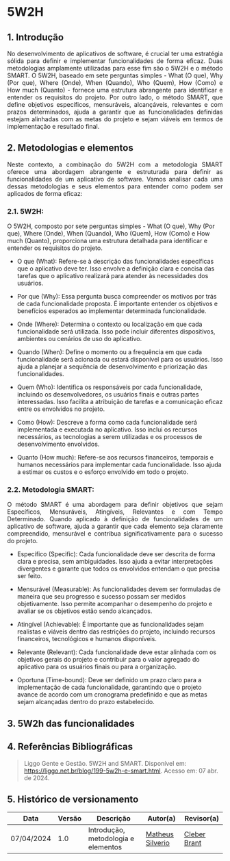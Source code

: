 # 5W2H

## 1. Introdução

<p align="justify">
No desenvolvimento de aplicativos de software, é crucial ter uma estratégia sólida para definir e implementar funcionalidades de forma eficaz. Duas metodologias amplamente utilizadas para esse fim são o 5W2H e o método SMART. O 5W2H, baseado em sete perguntas simples - What (O que), Why (Por que), Where (Onde), When (Quando), Who (Quem), How (Como) e How much (Quanto) - fornece uma estrutura abrangente para identificar e entender os requisitos do projeto. Por outro lado, o método SMART, que define objetivos específicos, mensuráveis, alcançáveis, relevantes e com prazos determinados, ajuda a garantir que as funcionalidades definidas estejam alinhadas com as metas do projeto e sejam viáveis em termos de implementação e resultado final. 
</p>

## 2. Metodologias e elementos

<p align="justify">
Neste contexto, a combinação do 5W2H com a metodologia SMART oferece uma abordagem abrangente e estruturada para definir as funcionalidades de um aplicativo de software. Vamos analisar cada uma dessas metodologias e seus elementos para entender como podem ser aplicados de forma eficaz:
</p>

### 2.1. 5W2H:

O 5W2H, composto por sete perguntas simples - What (O que), Why (Por que), Where (Onde), When (Quando), Who (Quem), How (Como) e How much (Quanto), proporciona uma estrutura detalhada para identificar e entender os requisitos do projeto.

- O que (What): Refere-se à descrição das funcionalidades específicas que o aplicativo deve ter. Isso envolve a definição clara e concisa das tarefas que o aplicativo realizará para atender às necessidades dos usuários.

-  Por que (Why): Essa pergunta busca compreender os motivos por trás de cada funcionalidade proposta. É importante entender os objetivos e benefícios esperados ao implementar determinada funcionalidade.

- Onde (Where): Determina o contexto ou localização em que cada funcionalidade será utilizada. Isso pode incluir diferentes dispositivos, ambientes ou cenários de uso do aplicativo.

- Quando (When): Define o momento ou a frequência em que cada funcionalidade será acionada ou estará disponível para os usuários. Isso ajuda a planejar a sequência de desenvolvimento e priorização das funcionalidades.

- Quem (Who): Identifica os responsáveis por cada funcionalidade, incluindo os desenvolvedores, os usuários finais e outras partes interessadas. Isso facilita a atribuição de tarefas e a comunicação eficaz entre os envolvidos no projeto.

- Como (How): Descreve a forma como cada funcionalidade será implementada e executada no aplicativo. Isso inclui os recursos necessários, as tecnologias a serem utilizadas e os processos de desenvolvimento envolvidos.

- Quanto (How much): Refere-se aos recursos financeiros, temporais e humanos necessários para implementar cada funcionalidade. Isso ajuda a estimar os custos e o esforço envolvido em todo o projeto.

### 2.2. Metodologia SMART:

<p align="justify">
O método SMART é uma abordagem para definir objetivos que sejam Específicos, Mensuráveis, Atingíveis, Relevantes e com Tempo Determinado. Quando aplicado à definição de funcionalidades de um aplicativo de software, ajuda a garantir que cada elemento seja claramente compreendido, mensurável e contribua significativamente para o sucesso do projeto.
</p>

- Específico (Specific): Cada funcionalidade deve ser descrita de forma clara e precisa, sem ambiguidades. Isso ajuda a evitar interpretações divergentes e garante que todos os envolvidos entendam o que precisa ser feito.

- Mensurável (Measurable): As funcionalidades devem ser formuladas de maneira que seu progresso e sucesso possam ser medidos objetivamente. Isso permite acompanhar o desempenho do projeto e avaliar se os objetivos estão sendo alcançados.

- Atingível (Achievable): É importante que as funcionalidades sejam realistas e viáveis dentro das restrições do projeto, incluindo recursos financeiros, tecnológicos e humanos disponíveis.

- Relevante (Relevant): Cada funcionalidade deve estar alinhada com os objetivos gerais do projeto e contribuir para o valor agregado do aplicativo para os usuários finais ou para a organização.

- Oportuna (Time-bound): Deve ser definido um prazo claro para a implementação de cada funcionalidade, garantindo que o projeto avance de acordo com um cronograma predefinido e que as metas sejam alcançadas dentro do prazo estabelecido.

## 3. 5W2h das funcionalidades


## 4. Referências Bibliográficas

> Liggo Gente e Gestão. 5W2H and SMART. Disponível em: <https://liggo.net.br/blog/199-5w2h-e-smart.html>. Acesso em: 07 abr. de 2024.

## 5. Histórico de versionamento

|    Data    | Versão |      Descrição       |                   Autor(a)                    |                   Revisor(a)                    |
| ---------- | ------ | -------------------- | --------------------------------------------- | ----------------------------------------------- |
| 07/04/2024 |  1.0   | Introdução, metodologia e elementos | [Matheus Silverio](https://github.com/MattSilverio) | [Cleber Brant](https://github.com/CleberBrant) |